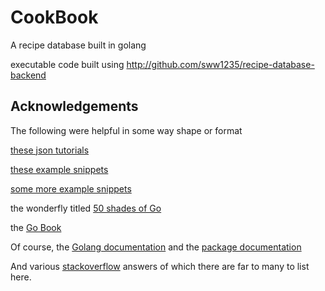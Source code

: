 # CookBook

A recipe database built in golang

executable code built using <http://github.com/sww1235/recipe-database-backend>

## Acknowledgements

The following were helpful in some way shape or format

[these json tutorials](http://goinbigdata.com/persisting-application-configuration-in-golang/)

[these example snippets](https://github.com/DaddyOh/golang-samples)

[some more example snippets](https://gist.github.com/skarllot/102a5e5ea73861ff5afe)

the wonderfly titled [50 shades of Go](http://devs.cloudimmunity.com/gotchas-and-common-mistakes-in-go-golang/)

the [Go Book](https://www.golang-book.com)

Of course, the [Golang documentation](https://golang.org/doc/) and the [package documentation](https://golang.org/pkg/)

And various [stackoverflow](stackoverflow.com) answers of which there are
far to many to list here.
